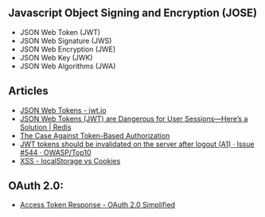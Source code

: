 ## Javascript Object Signing and Encryption (JOSE)
- JSON Web Token (JWT)
- JSON Web Signature (JWS)
- JSON Web Encryption (JWE)
- JSON Web Key (JWK)
- JSON Web Algorithms (JWA)

## Articles
- [JSON Web Tokens - jwt.io](https://jwt.io/)
- [JSON Web Tokens (JWT) are Dangerous for User Sessions—Here’s a Solution | Redis](https://redis.com/blog/json-web-tokens-jwt-are-dangerous-for-user-sessions/)
- [The Case Against Token-Based Authorization](https://cerbos.dev/blog/the-case-against-token-based-authorization)
- [JWT tokens should be invalidated on the server after logout (A1) · Issue #544 · OWASP/Top10](https://github.com/OWASP/Top10/issues/544)
- [XSS - localStorage vs Cookies](https://academind.com/tutorials/localstorage-vs-cookies-xss)

## OAuth 2.0:
- [Access Token Response - OAuth 2.0 Simplified](https://www.oauth.com/oauth2-servers/access-tokens/access-token-response/)
